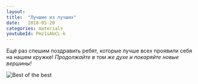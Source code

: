 ```yaml
---
layout: 
title:  "Лучшие из лучших"
date:   2018-05-20
categories: materials 
youtubeId: Pmz1sAbCL-k
---
```


Ещё раз спешим поздравить ребят, которые лучше всех проявили себя на нашем кружке! *Продолжайте в том же духе и покаряйте новые вершины!*

<img src="https://raw.githubusercontent.com/appdatascience/appdatascience.github.io/master/materials/_posts/eaHJmmVqOiI.jpg" alt="Best of the best">